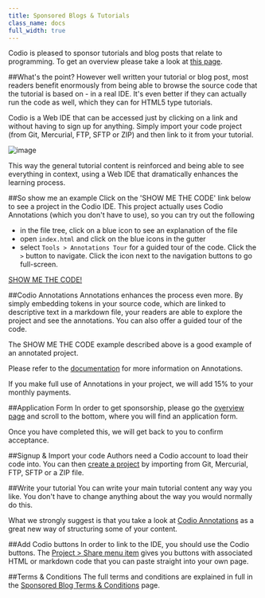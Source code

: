 ```yaml
---
title: Sponsored Blogs & Tutorials
class_name: docs
full_width: true
---
```


Codio is pleased to sponsor tutorials and blog posts that relate to programming. To get an overview please take a look at [this page](/home-sponblog).

##What's the point?
However well written your tutorial or blog post, most readers benefit enormously from being able to browse the source code that the tutorial is based on - in a real IDE. It's even better if they can actually run the code as well, which they can for HTML5 type tutorials.

Codio is a Web IDE that can be accessed just by clicking on a link and without having to sign up for anything. Simply import your code project (from Git, Mercurial, FTP, SFTP or ZIP) and then link to it from your tutorial.

![image](/img/docs/ca-overview.png)

This way the general tutorial content is reinforced and being able to see everything in context, using a Web IDE that dramatically enhances the learning process.

##So show me an example
Click on the 'SHOW ME THE CODE' link below to see a project in the Codio IDE. This project actually uses Codio Annotations (which you don't have to use), so you can try out the following

- in the file tree, click on a blue icon to see an explanation of the file
- open `index.html` and click on the blue icons in the gutter
- select `Tools > Annotations Tour` for a guided tour of the code. Click the `>` button to navigate. Click the icon next to the navigation buttons to go full-screen.

<a href="http://bit.ly/Ig1Kjr" target="_blank">SHOW ME THE CODE!</a>

##Codio Annotations
Annotations enhances the process even more. By simply embedding tokens in your source code, which are linked to descriptive text in a markdown file, your readers are able to explore the project and see the annotations. You can also offer a guided tour of the code.

The SHOW ME THE CODE example described above is a good example of an annotated project.

Please refer to the [documentation](/docs/annotations) for more information on Annotations.

If you make full use of Annotations in your project, we will add 15% to your monthly payments.

##Application Form
In order to get sponsorship, please go the [overview page](/home-sponblog) and scroll to the bottom, where you will find an application form.

Once you have completed this, we will get back to you to confirm acceptance.

##Signup & Import your code
Authors need a Codio account to load their code into. You can then [create a project](/docs/console/creating) by importing from Git, Mercurial, FTP, SFTP or a ZIP file.

##Write your tutorial
You can write your main tutorial content any way you like. You don't have to change anything about the way you would normally do this.

What we strongly suggest is that you take a look at [Codio Annotations](/docs/annotations) as a great new way of structuring some of your content.

##Add Codio buttons
In order to link to the IDE, you should use the Codio buttons. The [Project > Share menu item](/docs/sharing) gives you buttons with associated HTML or markdown code that you can paste straight into your own page.

##Terms & Conditions
The full terms and conditions are explained in full in the [Sponsored Blog Terms & Conditions](/legal/sponblog) page.





